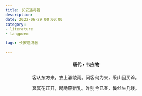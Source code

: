 ```yaml
---
title: 长安遇冯著
description:
date: 2022-06-29 00:00:00
category:
- literature
- tangpoem

tags: 长安遇冯著

---
```


<div id="poem-author">
唐代 • 韦应物
</div>
<div id="poem-body">
<p class="poem-paragraph">客从东方来，衣上灞陵雨。问客何为来，采山因买斧。</p>
<p class="poem-paragraph">冥冥花正开，飏飏燕新乳。昨别今已春，鬓丝生几缕。</p>

</div>

<style>

#poem-author {
    width: 100%;
    text-align: center;
    margin: 20px 0;
    font-weight: bold;
}
#poem-body {
    width: 100%;
    text-align: center;
}
.poem-paragraph {
    font-family: "仿宋"
}

</style>